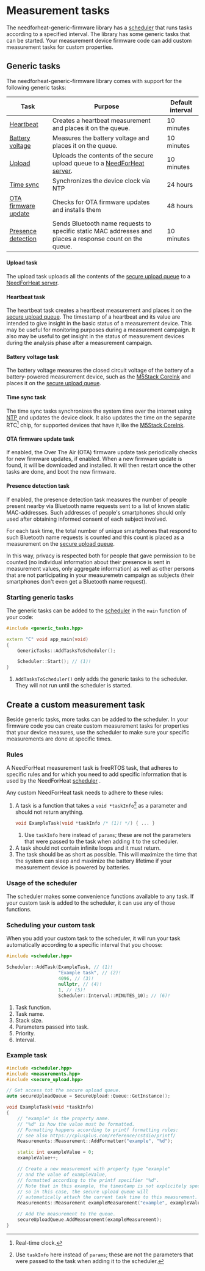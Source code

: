 # Measurement tasks

The needforheat-generic-firmware library has a [scheduler](./scheduling.md) that runs tasks according to a specified interval. The library has some generic tasks that can be started. Your measurement device firmware code can add custom measurement tasks for custom properties.

## Generic tasks

The needforheat-generic-firmware library comes with support for the following generic tasks:

| Task                                          | Purpose                                                                        | Default interval |
|-----------------------------------------------|--------------------------------------------------------------------------------|------------------|
| [Heartbeat](#heartbeat-task)             | Creates a heartbeat measurement and places it on the queue.                      | 10 minutes       |
| [Battery voltage](#battery-voltage-task) | Measures the battery voltage and places it on the queue. | 10 minutes       |
| [Upload](#upload-task)                   | Uploads the contents of the secure upload queue to a [NeedForHeat server](https://github.com/energietransitie/needforheat-server-configuration).             | 10 minutes       |
| [Time sync](#time-sync-task)             | Synchronizes the device clock via NTP                           | 24 hours         |
| [OTA firmware update](#ota-firmware-update-task) | Checks for OTA firmware updates and installs them          | 48 hours         |
| [Presence detection](#presence-detection-task) | Sends Bluetooth name requests to specific static MAC addresses and places a response count on the queue. | 10 minutes |

#### Upload task

The upload task uploads all the contents of the [secure upload queue](./measuring.md#adding-a-measurement-to-the-upload-queue) to a [NeedForHeat server](https://github.com/energietransitie/needforheat-server-configuration).

#### Heartbeat task

The heartbeat task creates a heartbeat measurement and places it on the [secure upload queue](./measuring.md#adding-a-measurement-to-the-upload-queue). The timestamp of a heartbeat and its value are intended to give insight in the basic status of a measurement device. This may be useful for monitoring purposes during a measurement campaign. It also may be useful to get insight in the status of measurement devices during the analysis phase after a measurement campaign.

#### Battery voltage task

The battery voltage measures the closed circuit voltage of the battery of a battery-powered measurement device, such as the [M5Stack CoreInk](https://github.com/m5stack/M5-CoreInk) and places it on the [secure upload queue](./measuring.md#adding-a-measurement-to-the-upload-queue).

#### Time sync task

The time sync tasks synchronizes the system time over the internet using [NTP](https://en.wikipedia.org/wiki/Network_Time_Protocol) and updates the device clock. It also updates the time on the separate RTC[^rtc] chip, for supported devices that have it,like the [M5Stack CoreInk](https://github.com/m5stack/M5-CoreInk).

[^rtc]: Real-time clock.

#### OTA firmware update task

If enabled, the Over The Air (OTA) firmware update task periodically checks for new firmware updates, if enabled. When a new firmware update is found, it will be downloaded and installed. It will then restart once the other tasks are done, and boot the new firmware.

#### Presence detection task

If enabled, the presence detection task measures the number of people present nearby via Bluetooth name requests sent to a list of known static MAC-addresses. Such addresses of people's smartphones should only used after obtaining informed consent of each subject involved. 

For each task time, the total number of unique smartphones that respond to such Bluetooth name requests is counted and this count is placed as a measurement on the [secure upload queue](./measuring.md#adding-a-measurement-to-the-upload-queue). 

In this way, privacy is respected both for people that gave permission to be counted (no individual information about their presence is sent in measurement values, only aggregate information) as well as other persons that are not participating in your measuremetn campaign as subjects (their smartphones don't even get a Bluetooth name request).

### Starting generic tasks

The generic tasks can be added to the [scheduler](./scheduling.md)  in the `main` function of your code:

```cpp title="Starting generic tasks"
#include <generic_tasks.hpp>

extern "C" void app_main(void)
{
	GenericTasks::AddTasksToScheduler();

	Scheduler::Start(); // (1)!
}
```

1. `AddTasksToScheduler()` only adds the generic tasks to the scheduler. They will not run until the scheduler is started.

## Create a custom measurement task

Beside generic tasks, more tasks can be added to the scheduler. In your firmware code you can create custom measurement tasks for properties that your device measures, use the scheduler to make sure your specific measurements are done at specific times.

### Rules

A NeedForHeat measurement task is freeRTOS task, that adheres to specific rules and for which you need to add specific information that is used by the NeedForHeat [scheduler](./scheduling.md) .

Any custom NeedForHeat task needs to adhere to these rules:

1. A task is a function that takes a `void *taskInfo`[^taskInfo] as a parameter and should not return anything.
    ```cpp title="The task takes a void pointer and returns nothing"
    void ExampleTask(void *taskInfo /* (1)! */) { ... }
    ```
    1. Use `taskInfo` here instead of `params`; these are not the parameters that were passed to the task when adding it to the scheduler.
    [^taskInfo]: Use `taskInfo` here instead of `params`; these are not the parameters that were passed to the task when adding it to the scheduler.
2. A task should not contain infinite loops and it must return.
3. The task should be as short as possible. This will maximize the time that the system can sleep and maximize the battery lifetime if your measurement device is powered by batteries.

### Usage of the scheduler

The scheduler makes some convenience functions available to any task. If your custom task is added to the scheduler, it can use any of those functions.

### Scheduling your custom task

When you add your custom task to the scheduler, it will run your task automatically according to a specific interval that you choose:

```cpp title="Adding a task to the scheduler"
#include <scheduler.hpp>

Scheduler::AddTask(ExampleTask, // (1)!
	               "Example task", // (2)!
	               4096, // (3)!
	               nullptr, // (4)!
	               1, // (5)!
	               Scheduler::Interval::MINUTES_10); // (6)!
```

1. Task function.
2. Task name.
3. Stack size.
4. Parameters passed into task.
5. Priority.
6. Interval.

### Example task

```cpp title="An example task that increments a counter and adds it to the secure upload queue"
#include <scheduler.hpp>
#include <measurements.hpp>
#include <secure_upload.hpp>

// Get access tot the secure upload queue.
auto secureUploadQueue = SecureUpload::Queue::GetInstance();

void ExampleTask(void *taskInfo)
{
	// "example" is the property name. 
	// "%d" is how the value must be formatted.
	// Formatting happens according to printf formatting rules:
	// see also https://cplusplus.com/reference/cstdio/printf/
	Measurements::Measurement::AddFormatter("example", "%d");

	static int exampleValue = 0;
	exampleValue++;

	// Create a new measurement with property type "example" 
	// and the value of exampleValue,
	// formatted according to the printf specifier "%d".
	// Note that in this example, the timestamp is not explicitely specified
	// so in this case, the secure upload queue will 
	// automatically attach the current task time to this measurement.
	Measurements::Measurement exampleMeasurement("example", exampleValue);

	// Add the measurement to the queue.
	secureUploadQueue.AddMeasurement(exampleMeasurement);
}
```
